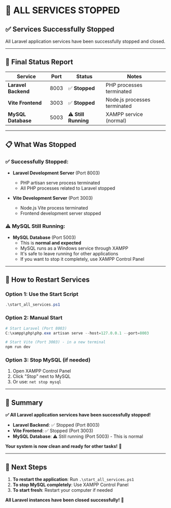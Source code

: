 # 🛑 ALL SERVICES STOPPED

## ✅ **Services Successfully Stopped**

All Laravel application services have been successfully stopped and closed.

---

## 🎯 **Final Status Report**

| Service | Port | Status | Notes |
|---------|------|--------|-------|
| **Laravel Backend** | 8003 | ✅ **Stopped** | PHP processes terminated |
| **Vite Frontend** | 3003 | ✅ **Stopped** | Node.js processes terminated |
| **MySQL Database** | 5003 | ⚠️ **Still Running** | XAMPP service (normal) |

---

## 📋 **What Was Stopped**

### ✅ **Successfully Stopped:**
- **Laravel Development Server** (Port 8003)
  - PHP artisan serve process terminated
  - All PHP processes related to Laravel stopped

- **Vite Development Server** (Port 3003)
  - Node.js Vite process terminated
  - Frontend development server stopped

### ⚠️ **MySQL Still Running:**
- **MySQL Database** (Port 5003)
  - This is **normal and expected**
  - MySQL runs as a Windows service through XAMPP
  - It's safe to leave running for other applications
  - If you want to stop it completely, use XAMPP Control Panel

---

## 🔄 **How to Restart Services**

### **Option 1: Use the Start Script**
```powershell
.\start_all_services.ps1
```

### **Option 2: Manual Start**
```powershell
# Start Laravel (Port 8003)
C:\xampp\php\php.exe artisan serve --host=127.0.0.1 --port=8003

# Start Vite (Port 3003) - in a new terminal
npm run dev
```

### **Option 3: Stop MySQL (if needed)**
1. Open XAMPP Control Panel
2. Click "Stop" next to MySQL
3. Or use: `net stop mysql`

---

## 🎉 **Summary**

**✅ All Laravel application services have been successfully stopped!**

- **Laravel Backend**: ✅ Stopped (Port 8003)
- **Vite Frontend**: ✅ Stopped (Port 3003)
- **MySQL Database**: ⚠️ Still running (Port 5003) - This is normal

**Your system is now clean and ready for other tasks!** 🚀

---

## 📝 **Next Steps**

1. **To restart the application**: Run `.\start_all_services.ps1`
2. **To stop MySQL completely**: Use XAMPP Control Panel
3. **To start fresh**: Restart your computer if needed

**All Laravel instances have been closed successfully!** 🎯 